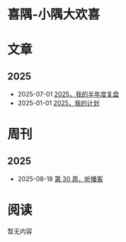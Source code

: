 # 喜隅-小隅大欢喜

# 文章

## 2025

* 2025-07-01 [2025，我的半年度复盘](Posts/20250701_my-mid-year-review-for-2025.md)
* 2025-01-01 [2025，我的计划](Posts/20250101_my-plan-for-2025.md)

# 周刊

## 2025

* 2025-08-18 [第 30 周，听播客](Weeks/20250818_week-30-listen-podcast.md)

# 阅读

暂无内容

